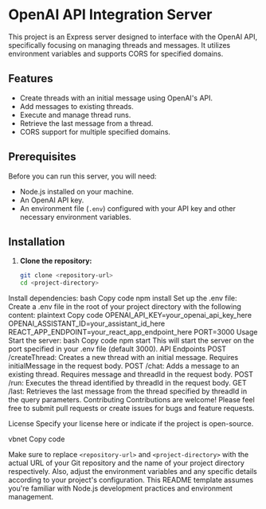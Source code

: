 # OpenAI API Integration Server

This project is an Express server designed to interface with the OpenAI API, specifically focusing on managing threads and messages. It utilizes environment variables and supports CORS for specified domains.

## Features

- Create threads with an initial message using OpenAI's API.
- Add messages to existing threads.
- Execute and manage thread runs.
- Retrieve the last message from a thread.
- CORS support for multiple specified domains.

## Prerequisites

Before you can run this server, you will need:

- Node.js installed on your machine.
- An OpenAI API key.
- An environment file (`.env`) configured with your API key and other necessary environment variables.

## Installation

1. **Clone the repository:**
   ```bash
   git clone <repository-url>
   cd <project-directory>
Install dependencies:
bash
Copy code
npm install
Set up the .env file:
Create a .env file in the root of your project directory with the following content:
plaintext
Copy code
OPENAI_API_KEY=your_openai_api_key_here
OPENAI_ASSISTANT_ID=your_assistant_id_here
REACT_APP_ENDPOINT=your_react_app_endpoint_here
PORT=3000
Usage
Start the server:
bash
Copy code
npm start
This will start the server on the port specified in your .env file (default 3000).
API Endpoints
POST /createThread: Creates a new thread with an initial message. Requires initialMessage in the request body.
POST /chat: Adds a message to an existing thread. Requires message and threadId in the request body.
POST /run: Executes the thread identified by threadId in the request body.
GET /last: Retrieves the last message from the thread specified by threadId in the query parameters.
Contributing
Contributions are welcome! Please feel free to submit pull requests or create issues for bugs and feature requests.

License
Specify your license here or indicate if the project is open-source.

vbnet
Copy code

Make sure to replace `<repository-url>` and `<project-directory>` with the actual URL of your Git repository and the name of your project directory respectively. Also, adjust the environment variables and any specific details according to your project's configuration. This README template assumes you're familiar with Node.js development practices and environment management.
